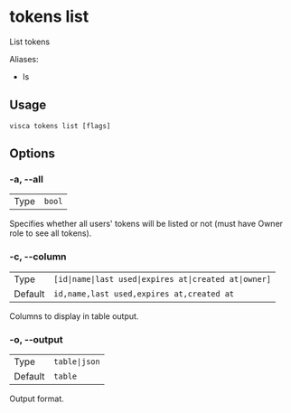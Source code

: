 # tokens list

List tokens

Aliases:

- ls

## Usage

```console
visca tokens list [flags]
```

## Options

### -a, --all

|      |                   |
| ---- | ----------------- |
| Type | <code>bool</code> |

Specifies whether all users' tokens will be listed or not (must have Owner role to see all tokens).

### -c, --column

|         |                                                                   |
| ------- | ----------------------------------------------------------------- |
| Type    | <code>[id\|name\|last used\|expires at\|created at\|owner]</code> |
| Default | <code>id,name,last used,expires at,created at</code>              |

Columns to display in table output.

### -o, --output

|         |                          |
| ------- | ------------------------ |
| Type    | <code>table\|json</code> |
| Default | <code>table</code>       |

Output format.
